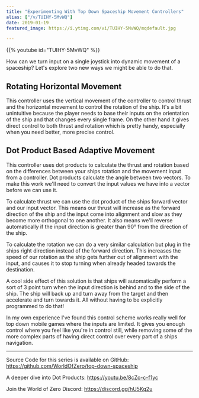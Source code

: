 ```yaml
---
title: "Experimenting With Top Down Spaceship Movement Controllers"
alias: ["/v/TUIHY-5MvWQ"]
date: 2019-01-19
featured_image: https://i.ytimg.com/vi/TUIHY-5MvWQ/mqdefault.jpg

---
```


{{% youtube id="TUIHY-5MvWQ" %}}

How can we turn input on a single joystick into dynamic movement of a spaceship? Let's explore two new ways we might be able to do that.

## Rotating Horizontal Movement

This controller uses the vertical movement of the controller to control thrust and the horizontal movement to control the rotation of the ship. It's a bit unintuitive because the player needs to base their inputs on the orientation of the ship and that changes every single frame. On the other hand it gives direct control to both thrust and rotation which is pretty handy, especially when you need better, more precise control.

## Dot Product Based Adaptive Movement

This controller uses dot products to calculate the thrust and rotation based on the differences between your ships rotation and the movement input from a controller. Dot products calculate the angle between two vectors. To make this work we'll need to convert the input values we have into a vector before we can use it.

To calculate thrust we can use the dot product of the ships forward vector and our input vector. This means our thrust will increase as the forward direction of the ship and the input come into alignment and slow as they become more orthogonal to one another. It also means we'll reverse automatically if the input direction is greater than 90° from the direction of the ship.

To calculate the rotation we can do a very similar calculation but plug in the ships right direction instead of the forward direction. This increases the speed of our rotation as the ship gets further out of alignment with the input, and causes it to stop turning when already headed towards the destination.

A cool side effect of this solution is that ships will automatically perform a sort of 3 point turn when the input direction is behind and to the side of the ship. The ship will back up and turn away from the target and then accelerate and turn towards it. All without having to be explicitly programmed to do that!

In my own experience I've found this control scheme works really well for top down mobile games where the inputs are limited. It gives you enough control where you feel like you're in control still, while removing some of the more complex parts of having direct control over every part of a ships navigation.

***

Source Code for this series is available on GitHub: https://github.com/WorldOfZero/top-down-spaceship

A deeper dive into Dot Products: https://youtu.be/8cZo-c-f1yc

Join the World of Zero Discord: https://discord.gg/hU5Kq2u